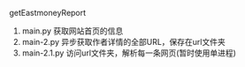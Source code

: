getEastmoneyReport

1. main.py 获取网站首页的信息
2. main-2.py 异步获取作者详情的全部URL，保存在url文件夹
3. main-2.1.py 访问url文件夹，解析每一条网页(暂时使用单进程)
